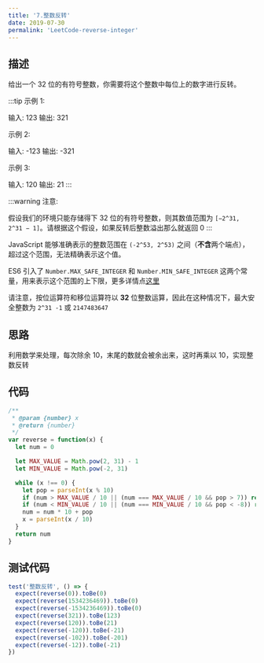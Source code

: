 ```yaml
---
title: '7.整数反转'
date: 2019-07-30
permalink: 'LeetCode-reverse-integer'
---
```


## 描述

给出一个 32 位的有符号整数，你需要将这个整数中每位上的数字进行反转。

:::tip
示例 1:

输入: 123
输出: 321

示例 2:

输入: -123
输出: -321

示例 3:

输入: 120
输出: 21
:::

:::warning
注意:

假设我们的环境只能存储得下 32 位的有符号整数，则其数值范围为 `[−2^31, 2^31 − 1]`。请根据这个假设，如果反转后整数溢出那么就返回 0
:::

JavaScript 能够准确表示的整数范围在 `(-2^53, 2^53)` 之间（**不含**两个端点），超过这个范围，无法精确表示这个值。

ES6 引入了 `Number.MAX_SAFE_INTEGER` 和 `Number.MIN_SAFE_INTEGER` 这两个常量，用来表示这个范围的上下限，更多详情点[这里](https://es6.ruanyifeng.com/#docs/number#%E5%AE%89%E5%85%A8%E6%95%B4%E6%95%B0%E5%92%8C-Number-isSafeInteger)

请注意，按位运算符和移位运算符以 **32** 位整数运算，因此在这种情况下，最大安全整数为 `2^31 -1` 或 `2147483647`

## 思路

利用数学来处理，每次除余 10，末尾的数就会被余出来，这时再乘以 10，实现整数反转

## 代码

```js
/**
 * @param {number} x
 * @return {number}
 */
var reverse = function(x) {
  let num = 0

  let MAX_VALUE = Math.pow(2, 31) - 1
  let MIN_VALUE = Math.pow(-2, 31)

  while (x !== 0) {
    let pop = parseInt(x % 10)
    if (num > MAX_VALUE / 10 || (num === MAX_VALUE / 10 && pop > 7)) return 0
    if (num < MIN_VALUE / 10 || (num === MIN_VALUE / 10 && pop < -8)) return 0
    num = num * 10 + pop
    x = parseInt(x / 10)
  }
  return num
}
```

## 测试代码

```js
test('整数反转', () => {
  expect(reverse(0)).toBe(0)
  expect(reverse(1534236469)).toBe(0)
  expect(reverse(-1534236469)).toBe(0)
  expect(reverse(321)).toBe(123)
  expect(reverse(120)).toBe(21)
  expect(reverse(-120)).toBe(-21)
  expect(reverse(-102)).toBe(-201)
  expect(reverse(-12)).toBe(-21)
})
```
